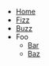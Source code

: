 <!-- TODO: Complete with your own sidebar structure and enable sidebar in index.html - or delete this file. -->
- [Home](/#my-app-homepage)
- [Fizz]()
- [Buzz]()
- Foo
    * [Bar](...)
    * [Baz](...)
